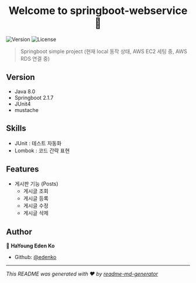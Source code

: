 <h1 align="center">Welcome to springboot-webservice 👋</h1>
<p>
  <img alt="Version" src="https://img.shields.io/badge/version-0.5.0-blue.svg?cacheSeconds=2592000" />
  <img alt="License" src="https://img.shields.io/badge/License-MIT-yellow.svg"/>
</p>

> Springboot simple project
> (현재 local 동작 상태, AWS EC2 세팅 중, AWS RDS 연결 중)

## Version
* Java 8.0
* Springboot 2.1.7
* JUnit4
* mustache

## Skills
* JUnit : 테스트 자동화
* Lombok : 코드 간략 표현
<!-- * Dirty Checking : Update시 쿼리를 날리지 않음
* JPA Auditing : 생성 및 수정 시간 관리
* OAuth 2.0 : 구글 및 네이버 로그인 -->

## Features
* 게시판 기능 (Posts)
  * 게시글 조회
  * 게시글 등록
  * 게시글 수정
  * 게시글 삭제

## Author
👤 **HaYoung Eden Ko**

* Github: [@edenko](https://github.com/edenko)

***

_This README was generated with ❤️ by [readme-md-generator](https://github.com/kefranabg/readme-md-generator)_
